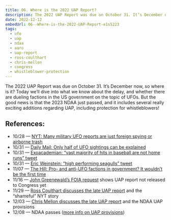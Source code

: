 ```yaml
---
title: 06. Where is the 2022 UAP Report?
description: The 2022 UAP Report was due on October 31. It’s December now, so where is it?
date: 2022-12-12
embedUrl: 06--Where-is-the-2022-UAP-Report-e1s5223
tags:
  - ufo
  - uap
  - ndaa
  - aaro
  - uap-report
  - ross-coulthart
  - chris-mellon
  - congress
  - whistleblower-protection
---
```


The 2022 UAP Report was due on October 31. It’s December now, so where is it? Today we’ll dive into what we know about the delay, and whether there are dueling factions in the US government on the topic of UFOs. But the good news is that the 2023 NDAA just passed, and it includes several really exciting additions regarding UAP, including protection for whistleblowers!

## References:

- 10/28 — [⁠NYT: Many military UFO reports are just foreign spying or airborne trash⁠](https://www.nytimes.com/2022/10/28/us/politics/ufo-military-reports.html)
- 10/31 — [⁠Daily Mail: Only half of UFO sightings can be explained⁠](https://www.dailymail.co.uk/news/article-11373603/New-classified-report-congress-says-HALF-UFO-sightings-properly-explained.html)
- 10/31 — [⁠Exoacademian: “vast majority of hits in baseball are not home runs” tweet⁠](https://twitter.com/ExoAcademian/status/1587123318150373376)
- 10/31 — [⁠Eric Weinstein: “high performing seagulls” tweet⁠](https://twitter.com/EricRWeinstein/status/1587093226254499841)
- 11/07 — [⁠The Hill: Pro- and anti-UFO factions in government? It wouldn’t be the first time⁠](https://thehill.com/opinion/international/3723079-pro-and-anti-ufo-factions-in-government-it-wouldnt-be-the-first-time/)
- 11/16 — [⁠John Greenewald’s FOIA request⁠](https://twitter.com/blackvaultcom/status/1592909682674667521?ref_src=twsrc%5Etfw%7Ctwcamp%5Etweetembed%7Ctwterm%5E1592909682674667521%7Ctwgr%5Eaf446548dc1545d025f3c788238b596122caba67%7Ctwcon%5Es1_&ref_url=https%3A%2F%2Fwww.redditmedia.com%2Fmediaembed%2Fywye3n%3Fresponsive%3Dtrueis_nightmode%3Dtrue) shows UAP report not released to Congress yet
- 11/29 — [⁠Ross Coulthart discusses the late UAP report⁠](https://www.youtube.com/watch?v=D62Jj7Ju03A) and the “shameful” NYT story
- 12/03 — [⁠Chris Mellon discusses the late UAP report⁠](https://www.youtube.com/watch?v=06j8SeT7FDM) and the NDAA UAP provisions
- 12/08 — NDAA passes ([⁠more info on UAP provisions⁠](https://douglasjohnson.ghost.io/uap-related-provisions-of-the-final-proposed-fy-2023-national-defense-authorization-act/))
